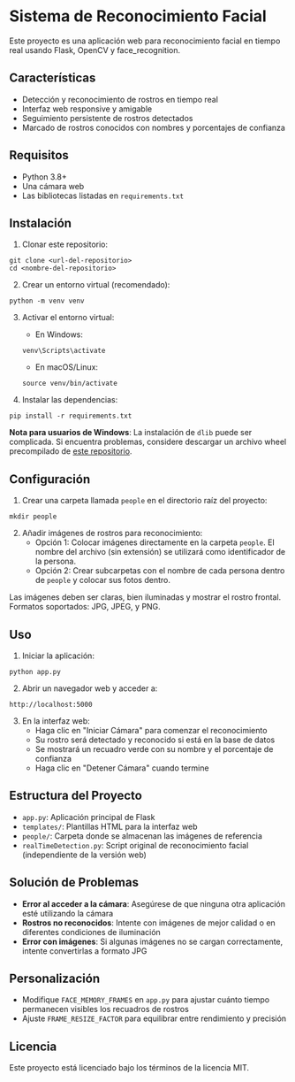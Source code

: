 # Sistema de Reconocimiento Facial

Este proyecto es una aplicación web para reconocimiento facial en tiempo real usando Flask, OpenCV y face_recognition.

## Características

- Detección y reconocimiento de rostros en tiempo real
- Interfaz web responsive y amigable
- Seguimiento persistente de rostros detectados
- Marcado de rostros conocidos con nombres y porcentajes de confianza

## Requisitos

- Python 3.8+
- Una cámara web
- Las bibliotecas listadas en `requirements.txt`

## Instalación

1. Clonar este repositorio:
```
git clone <url-del-repositorio>
cd <nombre-del-repositorio>
```

2. Crear un entorno virtual (recomendado):
```
python -m venv venv
```

3. Activar el entorno virtual:
   - En Windows:
   ```
   venv\Scripts\activate
   ```
   - En macOS/Linux:
   ```
   source venv/bin/activate
   ```

4. Instalar las dependencias:
```
pip install -r requirements.txt
```

**Nota para usuarios de Windows**: La instalación de `dlib` puede ser complicada. Si encuentra problemas, considere descargar un archivo wheel precompilado de [este repositorio](https://github.com/jloh02/dlib/releases).

## Configuración

1. Crear una carpeta llamada `people` en el directorio raíz del proyecto:
```
mkdir people
```

2. Añadir imágenes de rostros para reconocimiento:
   - Opción 1: Colocar imágenes directamente en la carpeta `people`. El nombre del archivo (sin extensión) se utilizará como identificador de la persona.
   - Opción 2: Crear subcarpetas con el nombre de cada persona dentro de `people` y colocar sus fotos dentro.

Las imágenes deben ser claras, bien iluminadas y mostrar el rostro frontal. Formatos soportados: JPG, JPEG, y PNG.

## Uso

1. Iniciar la aplicación:
```
python app.py
```

2. Abrir un navegador web y acceder a:
```
http://localhost:5000
```

3. En la interfaz web:
   - Haga clic en "Iniciar Cámara" para comenzar el reconocimiento
   - Su rostro será detectado y reconocido si está en la base de datos
   - Se mostrará un recuadro verde con su nombre y el porcentaje de confianza
   - Haga clic en "Detener Cámara" cuando termine

## Estructura del Proyecto

- `app.py`: Aplicación principal de Flask
- `templates/`: Plantillas HTML para la interfaz web
- `people/`: Carpeta donde se almacenan las imágenes de referencia
- `realTimeDetection.py`: Script original de reconocimiento facial (independiente de la versión web)

## Solución de Problemas

- **Error al acceder a la cámara**: Asegúrese de que ninguna otra aplicación esté utilizando la cámara
- **Rostros no reconocidos**: Intente con imágenes de mejor calidad o en diferentes condiciones de iluminación
- **Error con imágenes**: Si algunas imágenes no se cargan correctamente, intente convertirlas a formato JPG

## Personalización

- Modifique `FACE_MEMORY_FRAMES` en `app.py` para ajustar cuánto tiempo permanecen visibles los recuadros de rostros
- Ajuste `FRAME_RESIZE_FACTOR` para equilibrar entre rendimiento y precisión

## Licencia

Este proyecto está licenciado bajo los términos de la licencia MIT.
